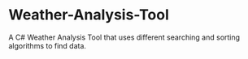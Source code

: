 # Weather-Analysis-Tool
A C# Weather Analysis Tool that uses different searching and sorting algorithms to find data.
